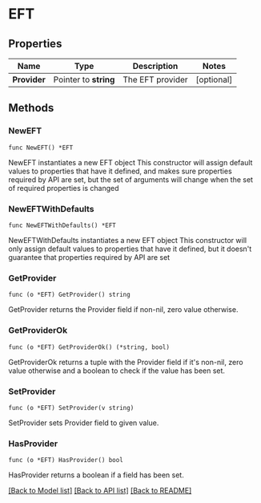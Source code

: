 # EFT

## Properties

Name | Type | Description | Notes
------------ | ------------- | ------------- | -------------
**Provider** | Pointer to **string** | The EFT provider | [optional] 

## Methods

### NewEFT

`func NewEFT() *EFT`

NewEFT instantiates a new EFT object
This constructor will assign default values to properties that have it defined,
and makes sure properties required by API are set, but the set of arguments
will change when the set of required properties is changed

### NewEFTWithDefaults

`func NewEFTWithDefaults() *EFT`

NewEFTWithDefaults instantiates a new EFT object
This constructor will only assign default values to properties that have it defined,
but it doesn't guarantee that properties required by API are set

### GetProvider

`func (o *EFT) GetProvider() string`

GetProvider returns the Provider field if non-nil, zero value otherwise.

### GetProviderOk

`func (o *EFT) GetProviderOk() (*string, bool)`

GetProviderOk returns a tuple with the Provider field if it's non-nil, zero value otherwise
and a boolean to check if the value has been set.

### SetProvider

`func (o *EFT) SetProvider(v string)`

SetProvider sets Provider field to given value.

### HasProvider

`func (o *EFT) HasProvider() bool`

HasProvider returns a boolean if a field has been set.


[[Back to Model list]](../README.md#documentation-for-models) [[Back to API list]](../README.md#documentation-for-api-endpoints) [[Back to README]](../README.md)



